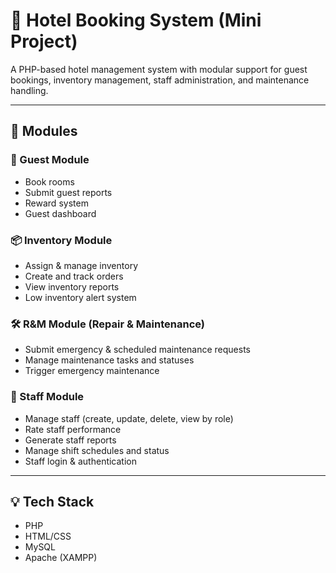 # 🏨 Hotel Booking System (Mini Project)

A PHP-based hotel management system with modular support for guest bookings, inventory management, staff administration, and maintenance handling.

---

## 📁 Modules

### 🧳 Guest Module
- Book rooms  
- Submit guest reports  
- Reward system  
- Guest dashboard  

### 📦 Inventory Module
- Assign & manage inventory  
- Create and track orders  
- View inventory reports  
- Low inventory alert system  

### 🛠️ R&M Module (Repair & Maintenance)
- Submit emergency & scheduled maintenance requests  
- Manage maintenance tasks and statuses  
- Trigger emergency maintenance  

### 👥 Staff Module
- Manage staff (create, update, delete, view by role)  
- Rate staff performance  
- Generate staff reports  
- Manage shift schedules and status  
- Staff login & authentication  

---

## 💡 Tech Stack

- PHP  
- HTML/CSS  
- MySQL  
- Apache (XAMPP)  
